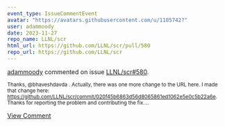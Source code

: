 ```yaml
---
event_type: IssueCommentEvent
avatar: "https://avatars.githubusercontent.com/u/1105742?"
user: adammoody
date: 2023-11-27
repo_name: LLNL/scr
html_url: https://github.com/LLNL/scr/pull/580
repo_url: https://github.com/LLNL/scr
---
```


<a href='https://github.com/adammoody' target='_blank'>adammoody</a> commented on issue <a href='https://github.com/LLNL/scr/pull/580' target='_blank'>LLNL/scr#580</a>.

<small>Thanks, @bhaveshdavda .  Actually, there was one more change to the URL here.  I made that change here: https://github.com/LLNL/scr/commit/020f45b6863d56d8065861ed1062e5e0c5b22a6e. Thanks for reporting the problem and contributing the fix....</small>

<a href='https://github.com/LLNL/scr/pull/580' target='_blank'>View Comment</a>